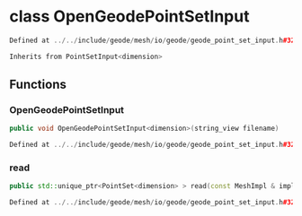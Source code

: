 # class OpenGeodePointSetInput

```cpp
Defined at ../../include/geode/mesh/io/geode/geode_point_set_input.h#32
```

```cpp
Inherits from PointSetInput<dimension>
```



## Functions

### OpenGeodePointSetInput

```cpp
public void OpenGeodePointSetInput<dimension>(string_view filename)
```

```cpp
Defined at ../../include/geode/mesh/io/geode/geode_point_set_input.h#32
```

### read

```cpp
public std::unique_ptr<PointSet<dimension> > read(const MeshImpl & impl)
```

```cpp
Defined at ../../include/geode/mesh/io/geode/geode_point_set_input.h#32
```



